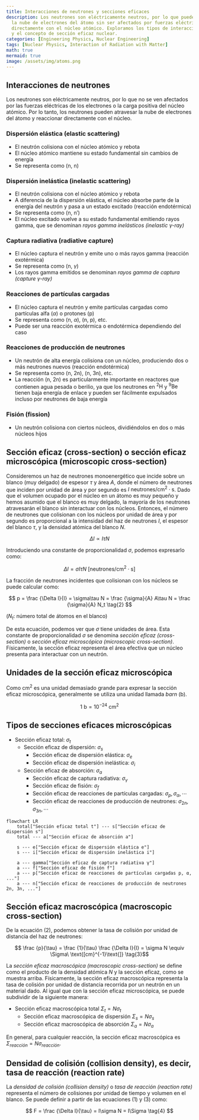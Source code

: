 ```yaml
---
title: Interacciones de neutrones y secciones eficaces
description: Los neutrones son eléctricamente neutros, por lo que pueden atravesar
  la nube de electrones del átomo sin ser afectados por fuerzas eléctricas y reaccionar
  directamente con el núcleo atómico. Exploramos los tipos de interacciones de neutrones
  y el concepto de sección eficaz nuclear.
categories: [Engineering Physics, Nuclear Engineering]
tags: [Nuclear Physics, Interaction of Radiation with Matter]
math: true
mermaid: true
image: /assets/img/atoms.png
---
```

## Interacciones de neutrones
Los neutrones son eléctricamente neutros, por lo que no se ven afectados por las fuerzas eléctricas de los electrones o la carga positiva del núcleo atómico. Por lo tanto, los neutrones pueden atravesar la nube de electrones del átomo y reaccionar directamente con el núcleo.

### Dispersión elástica (elastic scattering)
- El neutrón colisiona con el núcleo atómico y rebota
- El núcleo atómico mantiene su estado fundamental sin cambios de energía
- Se representa como (n, n)

### Dispersión inelástica (inelastic scattering)
- El neutrón colisiona con el núcleo atómico y rebota
- A diferencia de la dispersión elástica, el núcleo absorbe parte de la energía del neutrón y pasa a un estado excitado (reacción endotérmica)
- Se representa como (n, n′)
- El núcleo excitado vuelve a su estado fundamental emitiendo rayos gamma, que se denominan *rayos gamma inelásticos (inelastic $\gamma$-ray)*

### Captura radiativa (radiative capture)
- El núcleo captura el neutrón y emite uno o más rayos gamma (reacción exotérmica)
- Se representa como (n, $\gamma$)
- Los rayos gamma emitidos se denominan *rayos gamma de captura (capture $\gamma$-ray)*

### Reacciones de partículas cargadas
- El núcleo captura el neutrón y emite partículas cargadas como partículas alfa ($\alpha$) o protones (p)
- Se representa como (n, $\alpha$), (n, p), etc.
- Puede ser una reacción exotérmica o endotérmica dependiendo del caso

### Reacciones de producción de neutrones
- Un neutrón de alta energía colisiona con un núcleo, produciendo dos o más neutrones nuevos (reacción endotérmica)
- Se representa como (n, 2n), (n, 3n), etc.
- La reacción (n, 2n) es particularmente importante en reactores que contienen agua pesada o berilio, ya que los neutrones en $^2\text{H}$ y $^9\text{Be}$ tienen baja energía de enlace y pueden ser fácilmente expulsados incluso por neutrones de baja energía

### Fisión (fission)
- Un neutrón colisiona con ciertos núcleos, dividiéndolos en dos o más núcleos hijos

## Sección eficaz (cross-section) o sección eficaz microscópica (microscopic cross-section)
Consideremos un haz de neutrones monoenergético que incide sobre un blanco (muy delgado) de espesor $\tau$ y área $A$, donde el número de neutrones que inciden por unidad de área y por segundo es $I\ \text{neutrones/cm}^2\cdot \text{s}$. Dado que el volumen ocupado por el núcleo en un átomo es muy pequeño y hemos asumido que el blanco es muy delgado, la mayoría de los neutrones atravesarán el blanco sin interactuar con los núcleos. Entonces, el número de neutrones que colisionan con los núcleos por unidad de área y por segundo es proporcional a la intensidad del haz de neutrones $I$, el espesor del blanco $\tau$, y la densidad atómica del blanco $N$.

$$ \Delta I \propto I\tau N $$

Introduciendo una constante de proporcionalidad $\sigma$, podemos expresarlo como:

$$ \Delta I = \sigma I\tau N\ \text{[neutrones/cm}^2\cdot\text{s]} \tag{1} $$

La fracción de neutrones incidentes que colisionan con los núcleos se puede calcular como:

$$ p = \frac {\Delta I}{I} = \sigma\tau N = \frac {\sigma}{A} A\tau N = \frac {\sigma}{A} N_t \tag{2} $$

($N_t$: número total de átomos en el blanco)

De esta ecuación, podemos ver que $\sigma$ tiene unidades de área. Esta constante de proporcionalidad $\sigma$ se denomina *sección eficaz (cross-section)* o *sección eficaz microscópica (microscopic cross-section)*. Físicamente, la sección eficaz representa el área efectiva que un núcleo presenta para interactuar con un neutrón.

## Unidades de la sección eficaz microscópica
Como cm$^2$ es una unidad demasiado grande para expresar la sección eficaz microscópica, generalmente se utiliza una unidad llamada *barn* (b).

$$ 1\ \text{b} = 10^{-24}\ \text{cm}^2 $$

## Tipos de secciones eficaces microscópicas
- Sección eficaz total: $\sigma_t$
  - Sección eficaz de dispersión: $\sigma_s$
    - Sección eficaz de dispersión elástica: $\sigma_e$
    - Sección eficaz de dispersión inelástica: $\sigma_i$
  - Sección eficaz de absorción: $\sigma_a$
    - Sección eficaz de captura radiativa: $\sigma_\gamma$
    - Sección eficaz de fisión: $\sigma_f$
    - Sección eficaz de reacciones de partículas cargadas: $\sigma_p, \sigma_\alpha, \cdots$
    - Sección eficaz de reacciones de producción de neutrones: $\sigma_{2n}, \sigma_{3n}, \cdots$

```mermaid
flowchart LR
	total["Sección eficaz total t"] --- s["Sección eficaz de dispersión s"]
	total --- a["Sección eficaz de absorción a"]

	s --- e["Sección eficaz de dispersión elástica e"]
	s --- i["Sección eficaz de dispersión inelástica i"]

	a --- gamma["Sección eficaz de captura radiativa γ"]
	a --- f["Sección eficaz de fisión f"]
	a --- p["Sección eficaz de reacciones de partículas cargadas p, α, ..."]
	a --- n["Sección eficaz de reacciones de producción de neutrones 2n, 3n, ..."]
```

## Sección eficaz macroscópica (macroscopic cross-section)
De la ecuación (2), podemos obtener la tasa de colisión por unidad de distancia del haz de neutrones:

$$ \frac {p}{\tau} = \frac {1}{\tau} \frac {\Delta I}{I} = \sigma N \equiv \Sigma\ \text{[cm}^{-1}\text{]} \tag{3}$$

La *sección eficaz macroscópica (macroscopic cross-section)* se define como el producto de la densidad atómica $N$ y la sección eficaz, como se muestra arriba. Físicamente, la sección eficaz macroscópica representa la tasa de colisión por unidad de distancia recorrida por un neutrón en un material dado. Al igual que con la sección eficaz microscópica, se puede subdividir de la siguiente manera:

- Sección eficaz macroscópica total $\Sigma_t=N\sigma_t$
  - Sección eficaz macroscópica de dispersión $\Sigma_s=N\sigma_s$
  - Sección eficaz macroscópica de absorción $\Sigma_a=N\sigma_a$

En general, para cualquier reacción, la sección eficaz macroscópica es $\Sigma_{reacción}=N\sigma_{reacción}$.

## Densidad de colisión (collision density), es decir, tasa de reacción (reaction rate)
La *densidad de colisión (collision density)* o *tasa de reacción (reaction rate)* representa el número de colisiones por unidad de tiempo y volumen en el blanco. Se puede definir a partir de las ecuaciones (1) y (3) como:

$$ F = \frac {\Delta I}{\tau} = I\sigma N = I\Sigma \tag{4} $$
